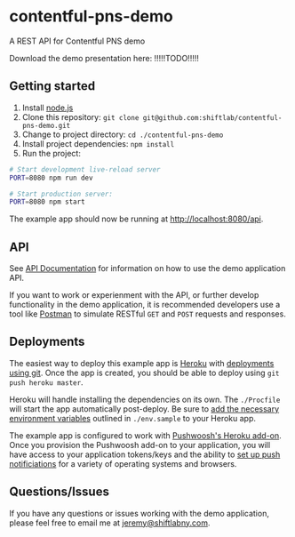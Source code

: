 # contentful-pns-demo
A REST API for Contentful PNS demo

Download the demo presentation here: !!!!!TODO!!!!!

## Getting started

1. Install [node.js](https://nodejs.org/en/download/)
2. Clone this repository: `git clone git@github.com:shiftlab/contentful-pns-demo.git`
3. Change to project directory: `cd ./contentful-pns-demo`
4. Install project dependencies: `npm install`
5. Run the project:

```sh
# Start development live-reload server
PORT=8080 npm run dev

# Start production server:
PORT=8080 npm start
```

The example app should now be running at [http://localhost:8080/api](http://localhost:8080/api).

## API
See [API Documentation](https://github.com/shiftlab/contentful-pns-demo/wiki/API-Documentation)
for information on how to use the demo application API.

If you want to work or experienment with the API, or further develop functionality in the demo
application, it is recommended developers use a tool like [Postman](https://www.getpostman.com/)
to simulate RESTful `GET` and `POST` requests and responses.

## Deployments
The easiest way to deploy this example app is
[Heroku](https://devcenter.heroku.com/articles/creating-apps)
with [deployments using git](https://devcenter.heroku.com/articles/git). Once the app is created,
you should be able to deploy using `git push heroku master`.

Heroku will handle installing the dependencies on its own. The `./Procfile` will start the app
automatically post-deploy. Be sure to
[add the necessary environment variables](https://devcenter.heroku.com/articles/config-vars)
outlined in `./env.sample` to your Heroku app.

The example app is configured to work with
[Pushwoosh's Heroku add-on](https://elements.heroku.com/addons/pushwoosh). Once you provision
the Pushwoosh add-on to your application, you will have access to your application tokens/keys
and the ability to [set up push notificiations](http://docs.pushwoosh.com) for a variety of
operating systems and browsers.

## Questions/Issues
If you have any questions or issues working with the demo application, please feel free to
email me at jeremy@shiftlabny.com.
